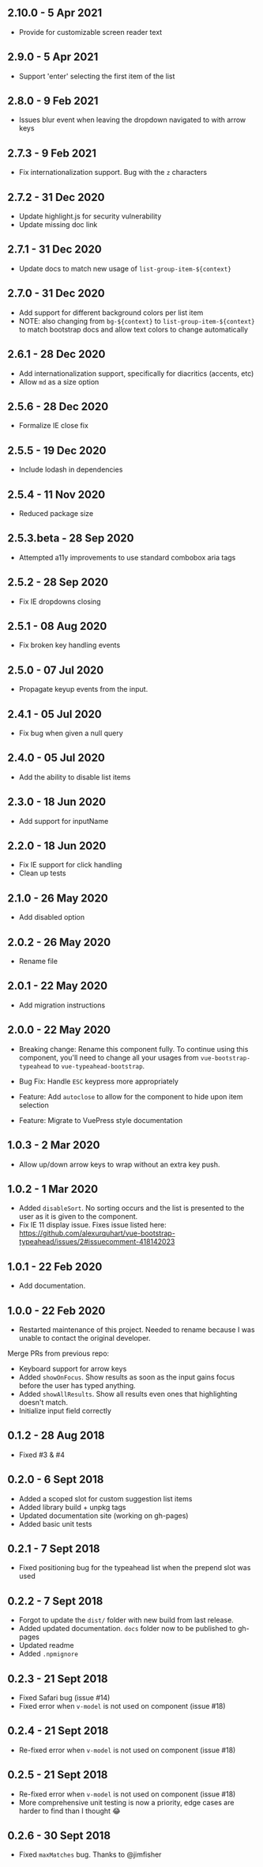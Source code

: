## 2.10.0 - 5 Apr 2021
- Provide for customizable screen reader text

## 2.9.0 - 5 Apr 2021
- Support 'enter' selecting the first item of the list

## 2.8.0 - 9 Feb 2021
- Issues blur event when leaving the dropdown navigated to with arrow keys

## 2.7.3 - 9 Feb 2021
- Fix internationalization support. Bug with the `z` characters

## 2.7.2 - 31 Dec 2020
- Update highlight.js for security vulnerability
- Update missing doc link

## 2.7.1 - 31 Dec 2020
- Update docs to match new usage of `list-group-item-${context}`

## 2.7.0 - 31 Dec 2020
- Add support for different background colors per list item
- NOTE: also changing from `bg-${context}` to `list-group-item-${context}` to match bootstrap docs and allow text colors to change automatically

## 2.6.1 - 28 Dec 2020
- Add internationalization support, specifically for diacritics (accents, etc)
- Allow `md` as a size option

## 2.5.6 - 28 Dec 2020
- Formalize IE close fix

## 2.5.5 - 19 Dec 2020
- Include lodash in dependencies

## 2.5.4 - 11 Nov 2020
- Reduced package size

## 2.5.3.beta - 28 Sep 2020
- Attempted a11y improvements to use standard combobox aria tags

## 2.5.2 - 28 Sep 2020
- Fix IE dropdowns closing

## 2.5.1 - 08 Aug 2020
- Fix broken key handling events

## 2.5.0 - 07 Jul 2020
- Propagate keyup events from the input.

## 2.4.1 - 05 Jul 2020
- Fix bug when given a null query

## 2.4.0 - 05 Jul 2020
- Add the ability to disable list items

## 2.3.0 - 18 Jun 2020
- Add support for inputName

## 2.2.0 - 18 Jun 2020
- Fix IE support for click handling
- Clean up tests

## 2.1.0 - 26 May 2020
- Add disabled option

## 2.0.2 - 26 May 2020
- Rename file

## 2.0.1 - 22 May 2020
- Add migration instructions

## 2.0.0 - 22 May 2020
- Breaking change: Rename this component fully. To continue using this component, you'll need to change all
  your usages from `vue-bootstrap-typeahead` to `vue-typeahead-bootstrap`.

- Bug Fix: Handle `ESC` keypress more appropriately
- Feature: Add `autoclose` to allow for the component to hide upon item selection
- Feature: Migrate to VuePress style documentation

## 1.0.3 - 2 Mar 2020
- Allow up/down arrow keys to wrap without an extra key push.

## 1.0.2 - 1 Mar 2020
- Added `disableSort`. No sorting occurs and the list is presented to the user as it is given to the component.
- Fix IE 11 display issue. Fixes issue listed here:
    https://github.com/alexurquhart/vue-bootstrap-typeahead/issues/2#issuecomment-418142023

## 1.0.1 - 22 Feb 2020
- Add documentation.

## 1.0.0 - 22 Feb 2020
- Restarted maintenance of this project. Needed to rename because I was unable to contact the original
  developer.

Merge PRs from previous repo:
- Keyboard support for arrow keys
- Added `showOnFocus`. Show results as soon as the input gains focus before the user has typed anything.
- Added `showAllResults`. Show all results even ones that highlighting doesn't match.
- Initialize input field correctly

## 0.1.2 - 28 Aug 2018
- Fixed #3 & #4

## 0.2.0 - 6 Sept 2018
- Added a scoped slot for custom suggestion list items
- Added library build + unpkg tags
- Updated documentation site (working on gh-pages)
- Added basic unit tests

## 0.2.1 - 7 Sept 2018
- Fixed positioning bug for the typeahead list when the prepend slot was used

## 0.2.2 - 7 Sept 2018
- Forgot to update the `dist/` folder with new build from last release.
- Added updated documentation. `docs` folder now to be published to gh-pages
- Updated readme
- Added `.npmignore`

## 0.2.3 - 21 Sept 2018
- Fixed Safari bug (issue #14)
- Fixed error when `v-model` is not used on component (issue #18)

## 0.2.4 - 21 Sept 2018
- Re-fixed error when `v-model` is not used on component (issue #18)

## 0.2.5 - 21 Sept 2018
- Re-fixed error when `v-model` is not used on component (issue #18)
- More comprehensive unit testing is now a priority, edge cases are harder to find than I thought :joy:

## 0.2.6 - 30 Sept 2018
- Fixed `maxMatches` bug. Thanks to @jimfisher
